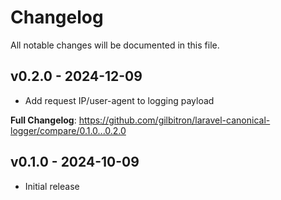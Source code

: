 # Changelog

All notable changes will be documented in this file.

## v0.2.0 - 2024-12-09

* Add request IP/user-agent to logging payload

**Full Changelog**: https://github.com/gilbitron/laravel-canonical-logger/compare/0.1.0...0.2.0

## v0.1.0 - 2024-10-09

* Initial release
